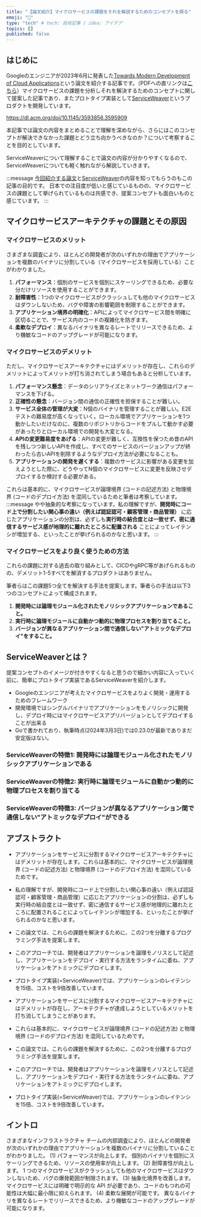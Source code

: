 ```yaml
---
title: "【論文紹介】マイクロサービスの課題をそれを解説するためのコンセプトを探る"
emoji: "👏"
type: "tech" # tech: 技術記事 / idea: アイデア
topics: []
published: false
---
```


## はじめに
Googleのエンジニアが2023年6月に発表した[Towards Modern Development of Cloud Applications](https://dl.acm.org/doi/10.1145/3593856.3595909)という論文を紹介する記事です。（PDFへの直リンクは[こちら](https://dl.acm.org/doi/pdf/10.1145/3593856.3595909)）マイクロサービスの課題を分析しそれを解決するためのコンセプトに関して提案した記事であり、またプロトタイプ実装として[ServiceWeaver](https://serviceweaver.dev/)というプロダクトを開発しています。

https://dl.acm.org/doi/10.1145/3593856.3595909

本記事では論文の内容をまとめることで理解を深めながら、さらにはこのコンセプトが解決できなかった課題とどう立ち向かうべきなのか？について考察することを目的としています。

ServiceWeaverについて理解することで論文の内容が分かりやすくなるので、ServiceWeaverについても軽く触れながら解説していきます。

:::message
[今回紹介する論文](https://dl.acm.org/doi/10.1145/3593856.3595909)と[ServiceWeaver](https://serviceweaver.dev/)の内容を知ってもらうのもこの記事の目的です。
日本での注目度が低いと感じているものの、マイクロサービスの課題として挙げられているものは共感でき、提案コンセプトも面白いものと感じています。
:::

## マイクロサービスアーキテクチャの課題とその原因

### マイクロサービスのメリット
さまざまな調査により、ほとんどの開発者が次のいずれかの理由でアプリケーションを複数のバイナリに分割している（マイクロサービスを採用している）ことがわかりました。
1. **パフォーマンス**：個別のサービスを個別にスケーリングできるため、必要な分だけリソースを使用することができます。
2. **耐障害性**：1つのマイクロサービスがクラッシュしても他のマイクロサービスはダウンしないため、バグや障害の影響範囲を制限することができます。
3. **アプリケーション境界の明確化**：APIによってマイクロサービス間を明確に区切ることで、サービス内のコードの複雑化を防ぎます。
4. **柔軟なデプロイ**：異なるバイナリを異なるレートでリリースできるため、より機敏なコードのアップグレードが可能になります。

### マイクロサービスのデメリット
ただし、マイクロサービスアーキテクチャにはデメリットが存在し、これらのデメリットによってメリットが打ち消されてしまう場合もあると分析しています。

1. **パフォーマンス懸念**：データのシリアライズとネットワーク通信はパフォーマンスを下げる。
2. **正確性の懸念**：バージョン間の通信の正確性を担保することが難しい。
3. **サービス全体の管理が大変**：N個のバイナリを管理することが難しい。E2Eテストの難易度が高くなっていく。ローカル環境でアプリケーションを1つ動かしたいだけなのに、複数のリポジトリからコードをプルして動かす必要があったりとローカル環境での開発も大変となる。
4. **APIの変更難易度をあげる**：APIの変更が難しく、互換性を保つため昔のAPIを残しつつ新しいAPIを作成し、すべてのサービスのバージョンアップが終わったら古いAPIを削除するようなデプロイ方法が必要になることも。
5. **アプリケーションの開発を遅くする**：複数のサービスに影響がある変更を加えようとした際に、どうやってN個のマイクロサービスに変更を反映させデプロイするか検討する必要がある。

これらは基本的に、マイクロサービスが論理境界 (コードの記述方法) と物理境界 (コードのデプロイ方法) を混同しているためと筆者は考察しています。
:::message
やや抽象的な考察になっています。私の理解ですが、**開発時にコード上で分割したい関心事の違い（例えば認証認可・顧客管理・商品管理）** に応じたアプリケーションの分割は、必ずしも**実行時の結合度とは一致せず、密に通信するサービス感が地理的に離れたところに配置される** ことによってレイテンシが増加する、といったことが挙げられるのかなと思います。
:::

### マイクロサービスをより良く使うための方法

これらの課題に対する過去の取り組みとして、CICDやgRPC等があげられるものの、デメリット1-5すべてを解消するプロダクトはありません。

筆者らはこの課題5つ全てを解決する手法を提案します。筆者らの手法は以下3つのコンセプトによって構成されます。
1. **開発時には論理モジュール化されたモノリシックアプリケーションであること。**
2. **実行時に論理モジュールに自動かつ動的に物理プロセスを割り当てること。**
3. **バージョンが異なるアプリケーション間で通信しない"アトミックなデプロイ"をすること。**

<!-- | コンセプト | できること | 解決する課題 | -->
<!-- | ---- | ---- | ---- | -->
<!-- | 開発時にモノリス | Text | サービス全体の管理、アプリ開発、API変更難易度 | -->
<!-- | 実行時に動的にプロセス割当て | Text | パフォーマンス | -->
<!-- | アトミックなデプロイ | Text | 正確性、API変更難易度 | -->

## ServiceWeaverとは？
提案コンセプトのイメージが付きやすくなると思うので細かい内容に入っていく前に、簡単にプロトタイプ実装であるServiceWeaverを紹介します。

- Googleのエンジニアが考えたマイクロサービスをよりよく開発・運用するためのフレームワーク
- 開発環境ではシングルバイナリでアプリケーションをモノリシックに開発し、デプロイ時にはマイクロサービスアプリバージョンとしてデプロイすることが出来る
- Goで書かれており、執筆時点(2024年3月3日)では0.23.0が最新でありまだ安定版はない。

### ServiceWeaverの特徴1: 開発時には論理モジュール化されたモノリシックアプリケーションである

### ServiceWeaverの特徴2: 実行時に論理モジュールに自動かつ動的に物理プロセスを割り当てる

### ServiceWeaverの特徴3: バージョンが異なるアプリケーション間で通信しない"アトミックなデプロイ"ができる



## アブストラクト
- アプリケーションをサービスに分割するマイクロサービスアーキテクチャにはデメリットが存在します。これらは基本的に、マイクロサービスが論理境界 (コードの記述方法) と物理境界 (コードのデプロイ方法) を混同しているためです。
- 私の理解ですが、開発時にコード上で分割したい関心事の違い（例えば認証認可・顧客管理・商品管理）に応じたアプリケーションの分割は、必ずしも実行時の結合度とは一致せず、密に通信するサービス感が地理的に離れたところに配置されることによってレイテンシが増加する、といったことが挙げられるのかなと思います。



- この論文では、これらの課題を解決するために、この2つを分離するプログラミング手法を提案します。
- このアプローチでは、開発者はアプリケーションを論理モノリスとして記述し、アプリケーションをデプロイ・実行する方法をランタイムに委ね、アプリケーションをアトミックにデプロイします。
- プロトタイプ実装(=ServiceWeaver)では、アプリケーションのレイテンシを15倍、コストを9倍改善しています。

- アプリケーションをサービスに分割するマイクロサービスアーキテクチャにはデメリットが存在し、アーキテクチャが達成しようとしているメリットを打ち消してしまうことがあります。
- これらは基本的に、マイクロサービスが論理境界 (コードの記述方法) と物理境界 (コードのデプロイ方法) を混同しているためです。
- この論文では、これらの課題を解決するために、この2つを分離するプログラミング手法を提案します。
- このアプローチでは、開発者はアプリケーションを論理モノリスとして記述し、アプリケーションをデプロイ・実行する方法をランタイムに委ね、アプリケーションをアトミックにデプロイします。
- プロトタイプ実装(=ServiceWeaver)では、アプリケーションのレイテンシを15倍、コストを9倍改善しています。

## イントロ

さまざまなインフラストラクチャ チームの内部調査により、ほとんどの開発者が次のいずれかの理由でアプリケーションを複数のバイナリに分割していることがわかりました。
(1) パフォーマンスが向上します。 個別のバイナリを個別にスケーリングできるため、リソースの使用率が向上します。
(2) 耐障害性が向上します。 1 つのマイクロサービスがクラッシュしても他のマイクロサービスはダウンしないため、バグの爆発範囲が制限されます。
(3) 抽象化境界を改善します。 マイクロサービスには明確で明示的な API が必要であり、コードのもつれの可能性は大幅に最小限に抑えられます。 
(4) 柔軟な展開が可能です。 異なるバイナリを異なるレートでリリースできるため、より機敏なコードのアップグレードが可能になります。

